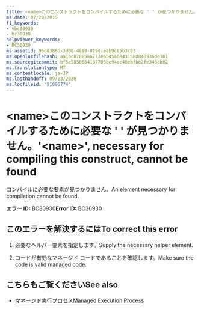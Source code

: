 ```yaml
---
title: <name>このコンストラクトをコンパイルするために必要な ' ' が見つかりません。
ms.date: 07/20/2015
f1_keywords:
- vbc30930
- bc30930
helpviewer_keywords:
- BC30930
ms.assetid: 95d8380b-3d08-4898-819d-e8b9c85b3c83
ms.openlocfilehash: aa1bc87085a6773e6545468431580840936de101
ms.sourcegitcommit: bf5c5850654187705bc94cc40ebfb62fe346ab02
ms.translationtype: MT
ms.contentlocale: ja-JP
ms.lasthandoff: 09/23/2020
ms.locfileid: "91096774"
---
```

# <a name="name-necessary-for-compiling-this-construct-cannot-be-found"></a><span data-ttu-id="19886-102">\<name>このコンストラクトをコンパイルするために必要な ' ' が見つかりません。</span><span class="sxs-lookup"><span data-stu-id="19886-102">'\<name>', necessary for compiling this construct, cannot be found</span></span>

<span data-ttu-id="19886-103">コンパイルに必要な要素が見つかりません。</span><span class="sxs-lookup"><span data-stu-id="19886-103">An element necessary for compilation cannot be found.</span></span>  
  
 <span data-ttu-id="19886-104">**エラー ID:** BC30930</span><span class="sxs-lookup"><span data-stu-id="19886-104">**Error ID:** BC30930</span></span>  
  
## <a name="to-correct-this-error"></a><span data-ttu-id="19886-105">このエラーを解決するには</span><span class="sxs-lookup"><span data-stu-id="19886-105">To correct this error</span></span>  
  
1. <span data-ttu-id="19886-106">必要なヘルパー要素を指定します。</span><span class="sxs-lookup"><span data-stu-id="19886-106">Supply the necessary helper element.</span></span>  
  
2. <span data-ttu-id="19886-107">コードが有効なマネージド コードであることを確認します。</span><span class="sxs-lookup"><span data-stu-id="19886-107">Make sure the code is valid managed code.</span></span>  
  
## <a name="see-also"></a><span data-ttu-id="19886-108">こちらもご覧ください</span><span class="sxs-lookup"><span data-stu-id="19886-108">See also</span></span>

- [<span data-ttu-id="19886-109">マネージド実行プロセス</span><span class="sxs-lookup"><span data-stu-id="19886-109">Managed Execution Process</span></span>](../../standard/managed-execution-process.md)
